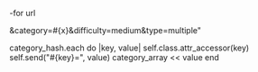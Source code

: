 -for  url

&category=#{x}&difficulty=medium&type=multiple"

category_hash.each do |key, value|
            self.class.attr_accessor(key)
            self.send("#{key}=", value)
            category_array << value
        end

        